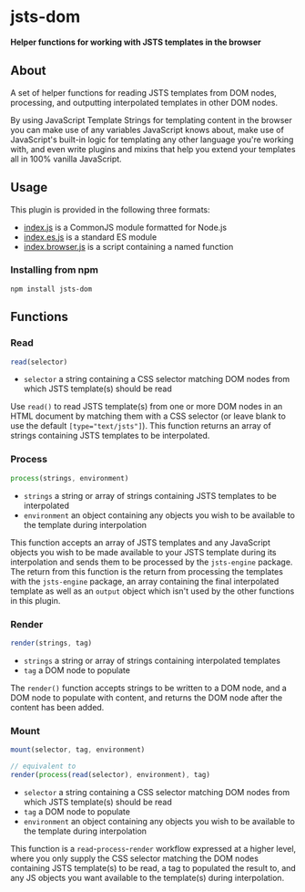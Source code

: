 # jsts-dom

**Helper functions for working with JSTS templates in the browser**

## About

A set of helper functions for reading JSTS templates from DOM nodes, processing, and outputting interpolated templates in other DOM nodes.

By using JavaScript Template Strings for templating content in the browser you can make use of any variables JavaScript knows about, make use of JavaScript's built-in logic for templating any other language you're working with, and even write plugins and mixins that help you extend your templates all in 100% vanilla JavaScript.

## Usage

This plugin is provided in the following three formats:

- [index.js](index.js) is a CommonJS module formatted for Node.js
- [index.es.js](index.es.js) is a standard ES module
- [index.browser.js](index.browser.js) is a script containing a named function

### Installing from npm

```
npm install jsts-dom
```

## Functions

### Read

```js
read(selector)
```

- `selector` a string containing a CSS selector matching DOM nodes from which JSTS template(s) should be read

Use `read()` to read JSTS template(s) from one or more DOM nodes in an HTML document by matching them with a CSS selector (or leave blank to use the default `[type="text/jsts"]`). This function returns an array of strings containing JSTS templates to be interpolated.

### Process

```js
process(strings, environment)
```

- `strings` a string or array of strings containing JSTS templates to be interpolated
- `environment` an object containing any objects you wish to be available to the template during interpolation

This function accepts an array of JSTS templates and any JavaScript objects you wish to be made available to your JSTS template during its interpolation and sends them to be processed by the `jsts-engine` package. The return from this function is the return from processing the templates with the `jsts-engine` package, an array containing the final interpolated template as well as an `output` object which isn't used by the other functions in this plugin.

### Render

```js
render(strings, tag)
```

- `strings` a string or array of strings containing interpolated templates
- `tag` a DOM node to populate

The `render()` function accepts strings to be written to a DOM node, and a DOM node to populate with content, and returns the DOM node after the content has been added.

### Mount

```js
mount(selector, tag, environment)

// equivalent to
render(process(read(selector), environment), tag)
```

- `selector` a string containing a CSS selector matching DOM nodes from which JSTS template(s) should be read
- `tag` a DOM node to populate
- `environment` an object containing any objects you wish to be available to the template during interpolation

This function is a `read`-`process`-`render` workflow expressed at a higher level, where you only supply the CSS selector matching the DOM nodes containing JSTS template(s) to be read, a tag to populated the result to, and any JS objects you want available to the template(s) during interpolation.